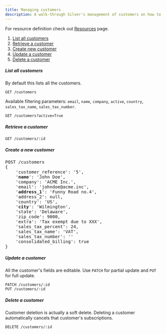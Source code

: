 ```yaml
---
title: Managing customers
description: A walk-through Silver's management of customers on how to retrieve a customer, filtering options, as well as create, update or delete operations.
---
```

For resource definition check out [Resources](Resources#customer) page.

1. [List all customers](#list-all-customers)
2. [Retrieve a customer](#retrieve-a-customer)
3. [Create new customer](#create-a-new-customer)
4. [Update a customer](#update-a-customer)
5. [Delete a customer](#delete-a-customer)

##### List all customers
By default this lists all the customers.
```
GET /customers
```
Available filtering parameters: `email`, `name`, `company`, `active`, `country`, `sales_tax_name`, `sales_tax_number`.
```
GET /customers?active=True
```
##### Retrieve a customer

```
GET /customers/:id
```

##### Create a new customer
<pre>
POST /customers
{
    'customer_reference': '5',
    '<b>name</b>': 'John Doe',
    'company': 'ACME Inc.',
    'email': 'johndoe@acme.inc',
    '<b>address_1</b>': 'Funny Road no.4',
    'address_2': null,
    'country': 'US',
    '<b>city</b>': 'Wilmington',
    'state': 'Delaware',
    'zip_code': 9000,
    'extra': 'Tax exempt due to XXX',
    'sales_tax_percent': 24,
    'sales_tax_name': 'VAT',
    'sales_tax_number': ''
    'consolidated_billing': true
}
</pre>

##### Update a customer
All the customer's fields are editable. Use `PATCH` for partial update and `PUT` for full update.
```
PATCH /customers/:id
PUT /customers/:id
```

##### Delete a customer
Customer deletion is actually a soft delete. Deleting a customer automatically cancels that customer's subscriptions.
```
DELETE /customers/:id
```
